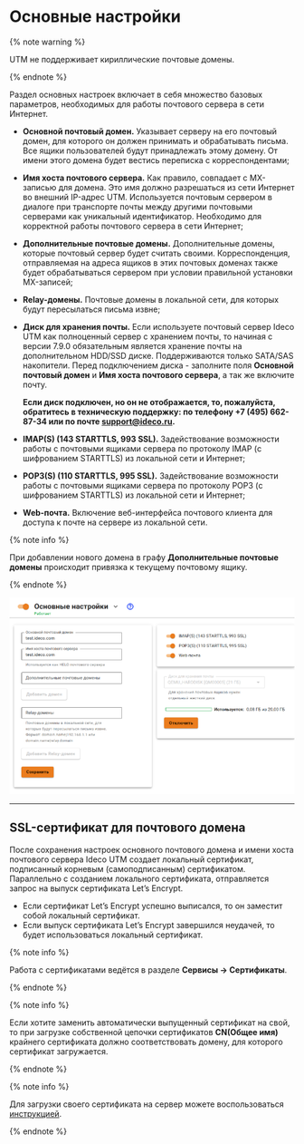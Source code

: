 # Основные настройки

{% note warning %}

UTM не поддерживает кириллические почтовые домены.

{% endnote %}

Раздел основных настроек включает в себя множество базовых параметров, необходимых для работы почтового сервера в сети Интернет.

* **Основной почтовый домен.** Указывает серверу на его почтовый домен, для которого он должен принимать и обрабатывать письма. Все ящики пользователей будут принадлежать этому домену. От имени этого домена будет вестись переписка с корреспондентами;
* **Имя хоста почтового сервера.** Как правило, совпадает с MX-записью для домена. Это имя должно разрешаться из сети Интернет во внешний IP-адрес UTM. Используется почтовым сервером в диалоге при транспорте почты между другими почтовыми серверами как уникальный идентификатор. Необходимо для корректной работы почтового сервера в сети Интернет;
* **Дополнительные почтовые домены.** Дополнительные домены, которые почтовый сервер будет считать своими. Корреспонденция, отправляемая на адреса ящиков в этих почтовых доменах также будет обрабатываться сервером при условии правильной установки MX-записей;
* **Relay-домены.** Почтовые домены в локальной сети, для которых будут пересылаться письма извне;
*   **Диск для хранения почты.** Если используете почтовый сервер Ideco UTM как полноценный сервер с хранением почты, то начиная с версии 7.9.0 обязательным является хранение почты на дополнительном HDD/SSD диске. Поддерживаются только SATA/SAS накопители. Перед подключением диска - заполните поля **Основной почтовый домен** и **Имя хоста почтового сервера**, а так же включите почту.

    **Если диск подключен, но он не отображается, то, пожалуйста, обратитесь в техническую поддержку: по телефону +7 (495) 662-87-34 или по почте support@ideco.ru.**
* **IMAP(S) (143 STARTTLS, 993 SSL).** Задействование возможности работы с почтовыми ящиками сервера по протоколу IMAP (с шифрованием STARTTLS) из локальной сети и Интернет;
* **POP3(S) (110 STARTTLS, 995 SSL).** Задействование возможности работы с почтовыми ящиками сервера по протоколу POP3 (с шифрованием STARTTLS) из локальной сети и Интернет;
* **Web-почтa.** Включение веб-интерфейса почтового клиента для доступа к почте на сервере из локальной сети.
 
{% note info %}

При добавлении нового домена в графу **Дополнительные почтовые домены** происходит привязка к текущему почтовому ящику.

{% endnote %}

![](../../../_images/relay-gen-settings.png)

---
## SSL-сертификат для почтового домена

После сохранения настроек основного почтового домена и имени хоста почтового сервера Ideco UTM создает локальный сертификат, подписанный корневым (самоподписанным) сертификатом. Параллельно с созданием локального сертификата, отправляется запрос на выпуск сертификата Let’s Encrypt.

* Если сертификат Let’s Encrypt успешно выписался, то он заместит собой локальный сертификат.
* Если выпуск сертификата Let’s Encrypt завершился неудачей, то будет использоваться локальный сертификат.

{% note info %}

Работа с сертификатами ведётся в разделе **Сервисы -> Сертификаты**.

{% endnote %}

{% note info %}

Если хотите заменить автоматически выпущенный сертификат на свой, то при загрузке собственной цепочки сертификатов **CN(Общее имя)** крайнего сертификата должно соответствовать домену, для которого сертификат загружается.

{% endnote %}

{% note info %}

Для загрузки своего сертификата на сервер можете воспользоваться [инструкцией](../../../ngfw/settings/services/certificates/upload-ssl-certificate-to-server.md).

{% endnote %}

